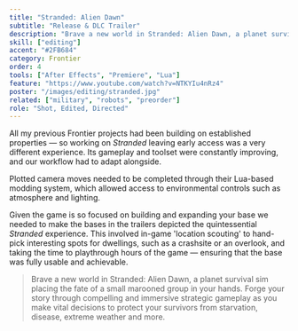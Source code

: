 ```yaml
---
title: "Stranded: Alien Dawn"
subtitle: "Release & DLC Trailer"
description: "Brave a new world in Stranded: Alien Dawn, a planet survival sim placing the fate of a small marooned group in your hands"
skill: ["editing"]
accent: "#2FB684"
category: Frontier
order: 4
tools: ["After Effects", "Premiere", "Lua"]
feature: "https://www.youtube.com/watch?v=NTKYIu4nRz4"
poster: "/images/editing/stranded.jpg"
related: ["military", "robots", "preorder"]
role: "Shot, Edited, Directed"
---
```


<script>
  import Gallery from '$lib/components/Gallery.svelte';
  const images = [
    {src: "../images/editing/strandedStore.jpg", alt: 'Steam Page'},
  ]
</script>

All my previous Frontier projects had been building on established properties — so working on _Stranded_ leaving early access was a very different experience. Its gameplay and toolset were constantly improving, and our workflow had to adapt alongside.

Plotted camera moves needed to be completed through their Lua-based modding system, which allowed access to environmental controls such as atmosphere and lighting.

Given the game is so focused on building and expanding your base we needed to make the bases in the trailers depicted the quintessential _Stranded_ experience. This involved in-game 'location scouting' to hand-pick interesting spots for dwellings, such as a crashsite or an overlook, and taking the time to playthrough hours of the game — ensuring that the base was fully usable and achievable.

> Brave a new world in Stranded: Alien Dawn, a planet survival sim placing the fate of a small marooned group in your hands. Forge your story through compelling and immersive strategic gameplay as you make vital decisions to protect your survivors from starvation, disease, extreme weather and more.
